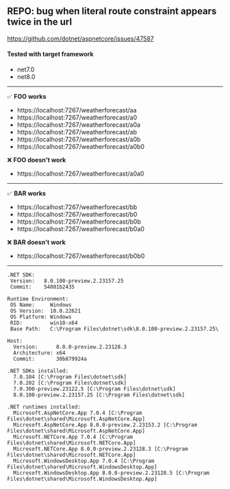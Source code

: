 ﻿## REPO: bug when literal route constraint appears twice in the url

https://github.com/dotnet/aspnetcore/issues/47587

#### Tested with target framework
- net7.0
- net8.0

---

✅ **FOO works**
- https://localhost:7267/weatherforecast/aa
- https://localhost:7267/weatherforecast/a0
- https://localhost:7267/weatherforecast/a0a
- https://localhost:7267/weatherforecast/ab
- https://localhost:7267/weatherforecast/a0b
- https://localhost:7267/weatherforecast/a0b0

❌ **FOO doesn't work**
- https://localhost:7267/weatherforecast/a0a0

---

✅ **BAR works**
- https://localhost:7267/weatherforecast/bb
- https://localhost:7267/weatherforecast/b0
- https://localhost:7267/weatherforecast/b0b
- https://localhost:7267/weatherforecast/b0a0

❌ **BAR doesn't work**
- https://localhost:7267/weatherforecast/b0b0

---

```
.NET SDK:
 Version:   8.0.100-preview.2.23157.25
 Commit:    54801b2435

Runtime Environment:
 OS Name:     Windows
 OS Version:  10.0.22621
 OS Platform: Windows
 RID:         win10-x64
 Base Path:   C:\Program Files\dotnet\sdk\8.0.100-preview.2.23157.25\

Host:
  Version:      8.0.0-preview.2.23128.3
  Architecture: x64
  Commit:       30b879924a

.NET SDKs installed:
  7.0.104 [C:\Program Files\dotnet\sdk]
  7.0.202 [C:\Program Files\dotnet\sdk]
  7.0.300-preview.23122.5 [C:\Program Files\dotnet\sdk]
  8.0.100-preview.2.23157.25 [C:\Program Files\dotnet\sdk]

.NET runtimes installed:
  Microsoft.AspNetCore.App 7.0.4 [C:\Program Files\dotnet\shared\Microsoft.AspNetCore.App]
  Microsoft.AspNetCore.App 8.0.0-preview.2.23153.2 [C:\Program Files\dotnet\shared\Microsoft.AspNetCore.App]
  Microsoft.NETCore.App 7.0.4 [C:\Program Files\dotnet\shared\Microsoft.NETCore.App]
  Microsoft.NETCore.App 8.0.0-preview.2.23128.3 [C:\Program Files\dotnet\shared\Microsoft.NETCore.App]
  Microsoft.WindowsDesktop.App 7.0.4 [C:\Program Files\dotnet\shared\Microsoft.WindowsDesktop.App]
  Microsoft.WindowsDesktop.App 8.0.0-preview.2.23128.5 [C:\Program Files\dotnet\shared\Microsoft.WindowsDesktop.App]
```
